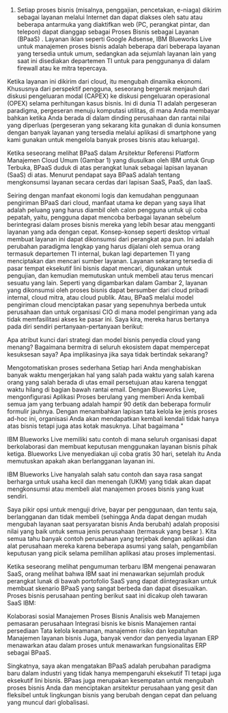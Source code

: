 1. Setiap proses bisnis 
(misalnya, penggajian, pencetakan, e-niaga) dikirim sebagai layanan melalui Internet dan dapat diakses oleh satu atau 
beberapa antarmuka yang diaktifkan web (PC, perangkat pintar, dan telepon) dapat dianggap sebagai Proses Bisnis sebagai Layanan (BPaaS) . 
Layanan iklan seperti Google Adsense, IBM Blueworks Live untuk manajemen proses bisnis adalah beberapa dari beberapa layanan yang tersedia untuk umum, sedangkan 
ada sejumlah layanan lain yang saat ini disediakan departemen TI untuk para penggunanya di dalam firewall atau ke mitra tepercaya.

Ketika layanan ini dikirim dari cloud, itu mengubah dinamika ekonomi. Khususnya dari perspektif pengguna, seseorang bergerak menjauh dari diskusi 
pengeluaran modal (CAPEX) ke diskusi pengeluaran operasional (OPEX) selama perhitungan kasus bisnis. Ini di dunia TI adalah pergeseran paradigma, 
pergeseran menuju komputasi utilitas, di mana Anda membayar bahkan ketika Anda berada di dalam dinding perusahaan dan rantai nilai yang diperluas 
(pergeseran yang sekarang kita gunakan di dunia konsumen dengan banyak layanan yang tersedia melalui aplikasi di smartphone yang kami gunakan untuk 
mengelola banyak proses bisnis atau keluarga).

Ketika seseorang melihat BPaaS dalam Arsitektur Referensi Platform Manajemen Cloud Umum (Gambar 1) yang diusulkan oleh IBM untuk Grup Terbuka, 
BPaaS duduk di atas perangkat lunak sebagai lapisan layanan (SaaS) di atas. Menurut pendapat saya BPaaS adalah tentang mengkonsumsi 
layanan secara cerdas dari lapisan SaaS, PaaS, dan IaaS.

Seiring dengan manfaat ekonomi logis dan kemudahan penggunaan pengiriman BPaaS dari cloud, manfaat utama ke depan yang saya lihat adalah peluang yang harus 
diambil oleh calon pengguna untuk uji coba pepatah, yaitu, pengguna dapat mencoba berbagai layanan sebelum berintegrasi dalam proses bisnis mereka yang 
lebih besar atau mengganti layanan yang ada dengan cepat. Konsep-konsep seperti desktop virtual membuat layanan ini dapat dikonsumsi dari perangkat apa pun. 
Ini adalah perubahan paradigma lengkap yang harus dijalani oleh semua orang termasuk departemen TI internal, bukan lagi departemen TI yang menciptakan dan 
mencari sumber layanan. Layanan sekarang tersedia di pasar tempat eksekutif lini bisnis dapat mencari, digunakan untuk pengujian, dan kemudian memutuskan 
untuk membeli atau terus mencari sesuatu yang lain. Seperti yang digambarkan dalam Gambar 2, layanan yang dikonsumsi oleh proses bisnis dapat bersumber 
dari cloud pribadi internal, cloud mitra, atau cloud publik. Atau, BPaaS melalui model pengiriman cloud menciptakan pasar yang sepenuhnya berbeda untuk 
perusahaan dan untuk organisasi CIO di mana model pengiriman yang ada tidak memfasilitasi akses ke pasar ini. Saya kira, mereka harus bertanya 
pada diri sendiri pertanyaan-pertanyaan berikut:

Apa atribut kunci dari strategi dan model bisnis penyedia cloud yang menang?
Bagaimana bermitra di seluruh ekosistem dapat mempercepat kesuksesan saya?
Apa implikasinya jika saya tidak bertindak sekarang?

Mengotomatiskan proses sederhana
Setiap hari Anda menghabiskan banyak waktu mengerjakan hal yang salah pada waktu yang salah karena orang yang salah berada di utas email persetujuan atau karena
tenggat waktu hilang di bagian bawah rantai email. 
Dengan Blueworks Live, mengonfigurasi Aplikasi Proses berulang yang memberi Anda kembali semua jam yang terbuang adalah hampir 90 detik dan beberapa 
formulir formulir jauhnya. Dengan menambahkan lapisan tata kelola ke jenis proses ad-hoc ini, organisasi Anda akan mendapatkan kembali 
kendali tidak hanya atas bisnis tetapi juga atas kotak masuknya.
Lihat bagaimana "

IBM Blueworks Live memiliki satu contoh di mana seluruh organisasi dapat berkolaborasi dan membuat keputusan menggunakan layanan bisnis pihak ketiga. 
Blueworks Live menyediakan uji coba gratis 30 hari, setelah itu Anda memutuskan apakah akan berlangganan layanan ini.

IBM Blueworks Live hanyalah salah satu contoh dan saya rasa sangat berharga untuk usaha kecil dan menengah (UKM) yang tidak akan dapat 
mengkonsumsi atau membeli alat manajemen proses bisnis yang kuat sendiri.

Saya pikir opsi untuk menguji drive, bayar per penggunaan, dan tentu saja, berlangganan dan tidak membeli (sehingga Anda dapat 
dengan mudah mengubah layanan saat persyaratan bisnis Anda berubah) adalah proposisi nilai yang baik untuk semua jenis perusahaan (termasuk yang besar ). 
Kita semua tahu banyak contoh perusahaan yang terjebak dengan aplikasi dan alat perusahaan mereka karena beberapa asumsi yang salah, 
pengambilan keputusan yang picik selama pemilihan aplikasi atau proses implementasi.

Ketika seseorang melihat pengumuman terbaru IBM mengenai penawaran SaaS, orang melihat bahwa IBM saat ini menawarkan sejumlah produk perangkat lunak 
di bawah portofolio SaaS yang dapat diintegrasikan untuk membuat skenario BPaaS yang sangat berbeda dan dapat disesuaikan. 
Proses bisnis perusahaan penting berikut saat ini dicakup oleh tawaran SaaS IBM:

Kolaborasi sosial
Manajemen Proses Bisnis
Analisis web
Manajemen pemasaran perusahaan
Integrasi bisnis ke bisnis
Manajemen rantai persediaan
Tata kelola keamanan, manajemen risiko dan kepatuhan
Manajemen layanan bisnis
Juga, banyak vendor dan penyedia layanan ERP menawarkan atau dalam proses untuk menawarkan fungsionalitas ERP sebagai BPaaS.

Singkatnya, saya akan mengatakan BPaaS adalah perubahan paradigma baru dalam industri yang tidak hanya mempengaruhi eksekutif TI tetapi juga eksekutif lini bisnis. 
BPaas juga merupakan kesempatan untuk mengubah proses bisnis Anda dan menciptakan arsitektur perusahaan yang gesit dan fleksibel untuk lingkungan bisnis 
yang berubah dengan cepat dan peluang yang muncul dari globalisasi.
